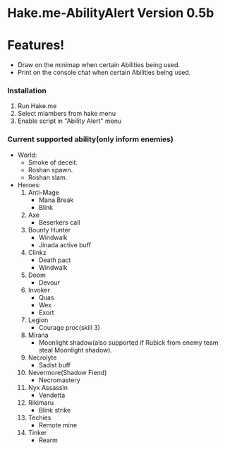# Hake.me-AbilityAlert Version 0.5b

# Features!
  - Draw on the minimap when certain Abilities being used.
  - Print on the console chat when certain Abilities being used.

### Installation

1. Run Hake.me
2. Select mlambers from hake menu
3. Enable script in "Ability Alert" menu

### Current supported ability(only inform enemies)

  - World:
       * Smoke of deceit.
       * Roshan spawn.
       * Roshan slam.
  - Heroes:
	   1. Anti-Mage
            * Mana Break
			* Blink
	   2. Axe
            * Beserkers call
	   3. Bounty Hunter
			* Windwalk
			* Jinada active buff
	   4. Clinkz
            * Death pact
			* Windwalk
	   5. Doom
            * Devour
	   6. Invoker
            * Quas
			* Wex
			* Exort
	   7. Legion
			* Courage proc(skill 3)
       8. Mirana
            * Moonlight shadow(also supported if Rubick from enemy team steal Moonlight shadow).
	   9. Necrolyte
			* Sadist buff
       10. Nevermore(Shadow Fiend)
            * Necromastery
       11. Nyx Assassin
            * Vendetta
       12. Rikimaru
            * Blink strike
	   13. Techies
	        * Remote mine
	   14. Tinker
			* Rearm
       